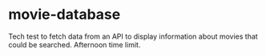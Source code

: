 # movie-database
Tech test to fetch data from an API to display information about movies that could be searched. Afternoon time limit.
